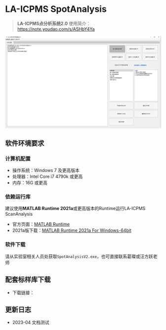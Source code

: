 # LA-ICPMS SpotAnalysis

> **LA-ICPMS点分析系统2.0**
> 使用简介：https://note.youdao.com/s/ASHbY4Ya

![软件截图](/img/spot-software.png)

## 软件环境要求

### 计算机配置

- 操作系统：Windows 7 及更高版本
- 处理器：Intel Core i7 4790k 或更高
- 内存：16G 或更高

### 依赖运行库

建议使用**MATLAB Runtime 2021a**或更高版本的Runtime运行LA-ICPMS ScanAnalysis

- 官方页面：[MATLAB Runtime](https://ww2.mathworks.cn/products/compiler/matlab-runtime.html)
- 2021a版下载：[MATLAB Runtime 2021a For Windows-64bit](https://ssd.mathworks.com/supportfiles/downloads/R2021a/Release/8/deployment_files/installer/complete/win64/MATLAB_Runtime_R2021a_Update_8_win64.zip)

### 软件下载

请从实验室相关人员处获取`SpotAnalysisV2.exe`，也可直接联系葛璨或汪方跃老师

## 配套标样库下载

- 下载链接：

## 更新日志

- 2023-04 文档测试